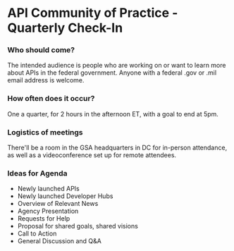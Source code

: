 
# API Community of Practice - Quarterly Check-In

### Who should come?

The intended audience is people who are working on or want to learn more about APIs in the federal government.  Anyone with a federal .gov or .mil email address is welcome.

### How often does it occur?

One a quarter, for 2 hours in the afternoon ET, with a goal to end at 5pm.  

### Logistics of meetings

There'll be a room in the GSA headquarters in DC for in-person attendance, as well as a videoconference set up for remote attendees.  

###  Ideas for Agenda
  * Newly launched APIs
  * Newly launched Developer Hubs
  * Overview of Relevant News 
  * Agency Presentation 
  * Requests for Help
  * Proposal for shared goals, shared visions
  * Call to Action 
  * General Discussion and Q&A
